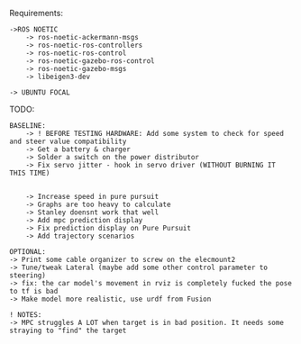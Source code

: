 Requirements:

    ->ROS NOETIC
        -> ros-noetic-ackermann-msgs
        -> ros-noetic-ros-controllers
        -> ros-noetic-ros-control
        -> ros-noetic-gazebo-ros-control
        -> ros-noetic-gazebo-msgs
        -> libeigen3-dev

    -> UBUNTU FOCAL
    
TODO:

    BASELINE:
        -> ! BEFORE TESTING HARDWARE: Add some system to check for speed and steer value compatibility
        -> Get a battery & charger
        -> Solder a switch on the power distributor
        -> Fix servo jitter - hook in servo driver (WITHOUT BURNING IT THIS TIME)


        -> Increase speed in pure pursuit
        -> Graphs are too heavy to calculate
        -> Stanley doensnt work that well
        -> Add mpc prediction display
        -> Fix prediction display on Pure Pursuit
        -> Add trajectory scenarios

    OPTIONAL:
    -> Print some cable organizer to screw on the elecmount2
    -> Tune/tweak Lateral (maybe add some other control parameter to steering)
    -> fix: the car model's movement in rviz is completely fucked the pose to tf is bad
    -> Make model more realistic, use urdf from Fusion

    ! NOTES:
    -> MPC struggles A LOT when target is in bad position. It needs some straying to "find" the target